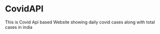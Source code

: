 # CovidAPI
This is Covid Api based Website showing daily covid cases along  with total cases in india
